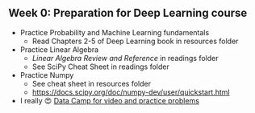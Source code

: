 Week 0: Preparation for Deep Learning course
----

- Practice Probability and Machine Learning fundamentals
    - Read Chapters 2-5 of Deep Learning book in resources folder
- Practice Linear Algebra
    - _Linear Algebra Review and Reference_ in readings folder 
    - See SciPy Cheat Sheet in readings folder
- Practice Numpy
    - See cheat sheet in resources folder
    - https://docs.scipy.org/doc/numpy-dev/user/quickstart.html
- I really 😍 [Data Camp for video and practice problems](https://www.datacamp.com/)